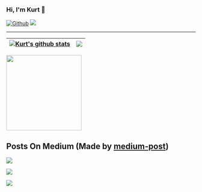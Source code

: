 ### Hi, I'm Kurt 👋

[![Github](https://img.shields.io/github/followers/kurt-liao?label=Follow%20Me&style=social)](https://github.com/kurt-liao)
[![](https://img.shields.io/badge/LINKEDIN-F5EFEF?style=flat&logo=linkedin&logoColor=0077B5)](https://www.linkedin.com/in/kurt-liao-07360b17b/)

---

| <a href="https://github.com/anuraghazra/github-readme-stats"><img align="center" src="https://github-readme-stats.vercel.app/api?username=kurt-liao&count_private=true&hide=stars&show_icons=true&theme=highcontrast&hide_border=true&cache_seconds=3600" alt="Kurt's github stats" /></a> | <a href="https://github.com/anuraghazra/github-readme-stats"><img align="center" src="https://github-readme-stats.vercel.app/api/top-langs/?username=kurt-liao&layout=compact&show_icons=true&theme=highcontrast&hide_border=true&cache_seconds=3600&hide=python,c,yacc,lex&langs_count=6" /></a> |
| ------------- | ------------- |
  
<a href="https://github.com/kurt-liao/so-stats">
  <img height="200" src="https://so-stats-kurt-liao.vercel.app/api?user_id=10389571&random=true&hide_border=true" />
</a>

## Posts On Medium (Made by [medium-post](https://github.com/kurt-liao/medium-post))

<a target="_blank" href="https://medium-post-seven.vercel.app/api?user_id=@s09001&is_link=true"><img src="https://medium-post-seven.vercel.app/api?user_id=@s09001"></a>

<a target="_blank" href="https://medium-post-seven.vercel.app/api?user_id=@s09001&index=1&is_link=true"><img src="https://medium-post-seven.vercel.app/api?user_id=@s09001&index=1"></a>

<a target="_blank" href="https://medium-post-seven.vercel.app/api?user_id=@s09001&index=2&is_link=true"><img src="https://medium-post-seven.vercel.app/api?user_id=@s09001&index=2"></a>
